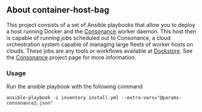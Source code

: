 ## About container-host-bag

This project consists of a set of Ansible playbooks that allow you to deploy a host running Docker and the [Consonance](https://github.com/Consonance/consonance) worker daemon.  This host then is capable of running jobs scheduled out to Consonance, a cloud orchestration system capable of managing large fleets of worker hosts on clouds.  These jobs are any tools or workflows available at [Dockstore](https://dockstore.org).  See the [Consonance](https://github.com/Consonance/consonance) project page for more information.

### Usage

Run the ansible playbook with the following command

```
ansible-playbook -i inventory install.yml --extra-vars="@params-consonance2.json"
```
